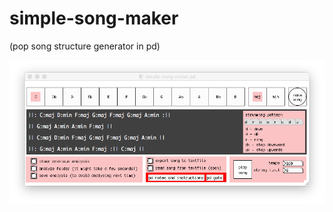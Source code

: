 # simple-song-maker
(pop song structure generator in pd)

!["simple-song-maker"](/gui.png?raw=true)
